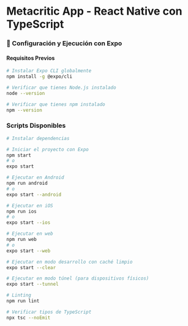 # Metacritic App - React Native con TypeScript

### 🚀 Configuración y Ejecución con Expo

#### Requisitos Previos
```bash
# Instalar Expo CLI globalmente
npm install -g @expo/cli

# Verificar que tienes Node.js instalado
node --version

# Verificar que tienes npm instalado
npm --version
```

### Scripts Disponibles

```bash
# Instalar dependencias

# Iniciar el proyecto con Expo
npm start
# o
expo start

# Ejecutar en Android
npm run android
# o
expo start --android

# Ejecutar en iOS
npm run ios
# o
expo start --ios

# Ejecutar en web
npm run web
# o
expo start --web

# Ejecutar en modo desarrollo con caché limpio
expo start --clear

# Ejecutar en modo túnel (para dispositivos físicos)
expo start --tunnel

# Linting
npm run lint

# Verificar tipos de TypeScript
npx tsc --noEmit
```